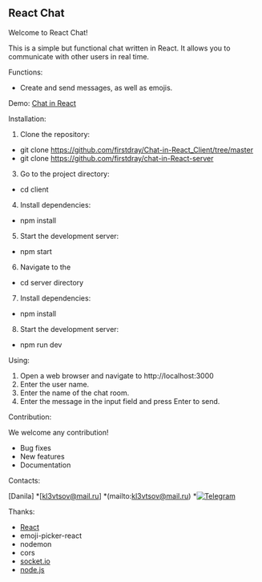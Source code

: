 ## React Chat

Welcome to React Chat!

This is a simple but functional chat written in React. It allows you to communicate with other users in real time.

Functions:

* Create and send messages, as well as emojis.

Demo: [Chat in React](https://master--fabulous-brigadeiros-53d3e3.netlify.app )

Installation:

1. Clone the repository:
  * git clone https://github.com/firstdray/Chat-in-React_Client/tree/master
  * git clone https://github.com/firstdray/chat-in-React-server


3. Go to the project directory:
 * cd client


4. Install dependencies:
 * npm install


5. Start the development server:
 * npm start

6. Navigate to the
 * cd server directory

7. Install dependencies:
 * npm install


8. Start the development server:
 * npm run dev

Using:

1. Open a web browser and navigate to http://localhost:3000
2. Enter the user name.
3. Enter the name of the chat room.
4. Enter the message in the input field and press Enter to send.

Contribution:

We welcome any contribution! 

* Bug fixes
* New features
* Documentation

Contacts:

[Danila]
*[kl3vtsov@mail.ru]
*(mailto:kl3vtsov@mail.ru)
*<a href="https://t.me/firstdray"><img src="https://img.shields.io/badge/Telegram-blue?style=for-the-badge&logo=Telegram&logoColor=white" alt="Telegram"/></a>

Thanks:

* [React](https://react.dev/)
* emoji-picker-react
* nodemon
* cors
* [socket.io](https://socket.io/)
* [node.js](https://nodejs.org)
